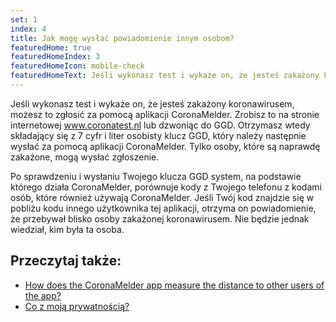 ```yaml
---
set: 1
index: 4
title: Jak mogę wysłać powiadomienie innym osobom?
featuredHome: true
featuredHomeIndex: 3
featuredHomeIcon: mobile-check
featuredHomeText: Jeśli wykonasz test i wykaże on, że jesteś zakażony koronawirusem...
---
```

Jeśli wykonasz test i wykaże on, że jesteś zakażony koronawirusem, możesz to zgłosić za pomocą aplikacji CoronaMelder. Zrobisz to na stronie internetowej www.coronatest.nl lub dzwoniąc do GGD. Otrzymasz wtedy składający się z 7 cyfr i liter osobisty klucz GGD, który należy następnie wysłać za pomocą aplikacji CoronaMelder. Tylko osoby, które są naprawdę zakażone, mogą wysłać zgłoszenie.

Po sprawdzeniu i wysłaniu Twojego klucza GGD system, na podstawie którego działa CoronaMelder, porównuje kody z Twojego telefonu z kodami osób, które również używają CoronaMelder. Jeśli Twój kod znajdzie się w pobliżu kodu innego użytkownika tej aplikacji, otrzyma on powiadomienie, że przebywał blisko osoby zakażonej koronawirusem. Nie będzie jednak wiedział, kim była ta osoba. 

## Przeczytaj także:
- [How does the CoronaMelder app measure the distance to other users of the app?](/{{page.lang}}/faq/2-1-hoe-meet-coronamelder-de-afstand) 
- [Co z moją prywatnością?](/{{page.lang}}/faq/2-8-hoe-zit-het-met-mijn-privacy)
